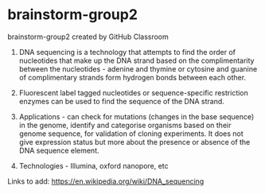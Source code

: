 # brainstorm-group2
brainstorm-group2 created by GitHub Classroom

1. DNA sequencing is a technology that attempts to find the order of nucleotides that make up the DNA strand based on the complimentarity between the nucleotides - adenine and thymine or cytosine and guanine of complimentary strands form hydrogen bonds between each other.

2. Fluorescent label tagged nucleotides or sequence-specific restriction enzymes can be used to find the sequence of the DNA strand.

3. Applications - can check for mutations (changes in the base sequence) in the genome, identify and categorise organisms based on their genome sequence, for validation of cloning experiments. It does not give expression status but more about the presence or absence of the DNA sequence element.

4. Technologies - Illumina, oxford nanopore, etc


Links to add:
https://en.wikipedia.org/wiki/DNA_sequencing
